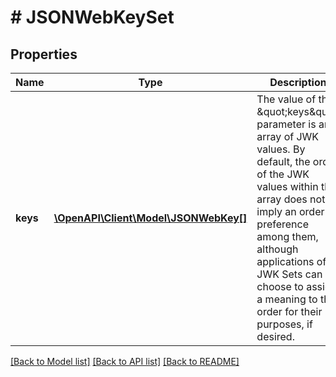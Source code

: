 # # JSONWebKeySet

## Properties

Name | Type | Description | Notes
------------ | ------------- | ------------- | -------------
**keys** | [**\OpenAPI\Client\Model\JSONWebKey[]**](JSONWebKey.md) | The value of the \&quot;keys\&quot; parameter is an array of JWK values.  By default, the order of the JWK values within the array does not imply an order of preference among them, although applications of JWK Sets can choose to assign a meaning to the order for their purposes, if desired. | [optional]

[[Back to Model list]](../../README.md#models) [[Back to API list]](../../README.md#endpoints) [[Back to README]](../../README.md)
